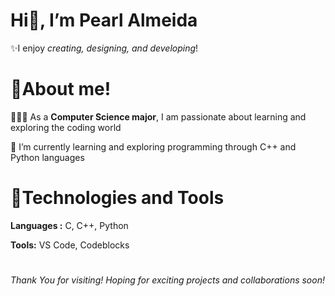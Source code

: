 # Hi👋, I’m **Pearl Almeida**

✨I enjoy *creating, designing, and developing*!

# 🍁About me!
👩🏻‍💻 As  a **Computer Science major**, I am passionate about learning and exploring the coding world 

🌱 I’m currently learning and exploring programming through C++ and Python languages

# 🚀Technologies and Tools

**Languages :** C, C++, Python

**Tools:** VS Code, Codeblocks
#

*Thank You for visiting! Hoping for exciting projects and collaborations soon!*



  

<!---
pearlalmeida17/pearlalmeida17 is a ✨ special ✨ repository because its `README.md` (this file) appears on your GitHub profile.
You can click the Preview link to take a look at your changes.
--->
